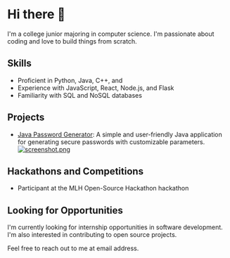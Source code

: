 # Hi there 👋

I'm a college junior majoring in computer science. I'm passionate about coding and love to build things from scratch.

## Skills

- Proficient in Python, Java, C++, and 
- Experience with JavaScript, React, Node.js, and Flask
- Familiarity with SQL and NoSQL databases

## Projects

- [Java Password Generator](https://code.org/beyond/extracurricular): A simple and user-friendly Java application for generating secure passwords with customizable parameters.
  [![screenshot.png](https://i.postimg.cc/3rb0Q55f/screenshot.png)](https://postimg.cc/Thg3nsPn)
## Hackathons and Competitions

- Participant at the MLH  Open-Source Hackathon hackathon


## Looking for Opportunities

I'm currently looking for internship opportunities in software development. I'm also interested in contributing to open source projects.

Feel free to reach out to me at email address.
